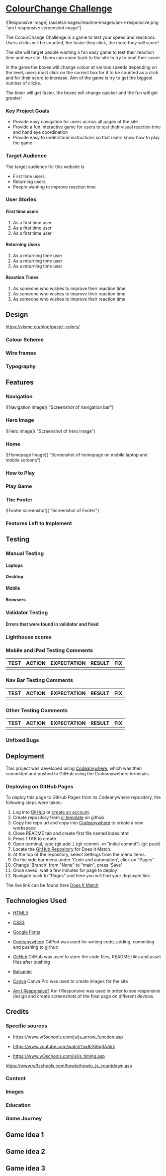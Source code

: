 # [ColourChange Challenge](https://sarahgoodwin93.github.io/project2-colourchange-challenge/ "Link to Does It Match Webpage")

![Responsive Image] (assets/images/readme-images/am-i-responsive.png "am I responsive screenshot image")

The ColourChange Challenge is a game to test your speed and reactions.
Users clicks will be counted, the faster they click, the more they will score!

The site will target people wanting a fun easy game to test their reaction time and eye site. Users can come back to the site to try to beat their score.

In the game the boxes will change colour at various speeds depending on the level, users must click on the correct box for it to be counted as a click and for their score to increase. Aim of the game is try to get the biggest number of clicks.

The timer will get faster, the boxes will change quicker and the fun will get greater!

### Key Project Goals

- Provide easy navigation for users across all pages of the site
- Provide a fun interactive game for users to test their visual reaction time and hand eye coordination
- Provide easy to understand instructions so that users know how to play the game

### Target Audience

The target audience for this website is

- First time users
- Returning users
- People wanting to improve reaction time

### User Stories

#### First time users

1. As a first time user
2. As a first time user
3. As a first time user

#### Returning Users

1. As a returning time user
2. As a returning time user
3. As a returning time user

#### Reaction Times

1. As someone who wishes to improve their reaction time
2. As someone who wishes to improve their reaction time
3. As someone who wishes to improve their reaction time

## Design

<https://visme.co/blog/pastel-colors/>

### Colour Scheme

### Wire frames

### Typography

## Features

### Navigation

![Navigation Image]( "Screenshot of navigation bar")

### Hero Image

![Hero Image]( "Screenshot of hero image")

### Home

![Homepage Image]( "Screenshot of homepage on mobile laptop and mobile screens")

### How to Play

### Play Game

### The Footer

![Footer screenshot]( "Screenshot of Footer")

### Features Left to Implement

## Testing

### Manual Testing

#### Laptops

#### Desktop

#### Mobile

#### Browsers

### Validator Testing

#### Errors that were found in validator and fixed

### Lighthouse scores

### Mobile and iPad Testing Comments

| **TEST** | **ACTION** | **EXPECTATION** | **RESULT** | **FIX** |
| -------- | ---------- | --------------- | ---------- | ------- |
|          |            |                 |            |         |

### Nav Bar Testing Comments

| **TEST** | **ACTION** | **EXPECTATION** | **RESULT** | **FIX** |
| -------- | ---------- | --------------- | ---------- | ------- |
|          |            |                 |            |         |

### Other Testing Comments

| **TEST** | **ACTION** | **EXPECTATION** | **RESULT** | **FIX** |
| -------- | ---------- | --------------- | ---------- | ------- |
|          |            |                 |            |         |

### Unfixed Bugs

## Deployment

This project was developed using [Codeanywhere](https://app.codeanywhere.com/ "Link to Codeanywhere login"), which was then committed and pushed to GitHub using the Codeanywehere terminals.

### Deploying on GitHub Pages

To deploy this page to GitHub Pages from its Codeanywhere repository, the following steps were taken:

1. Log into [GitHub](https://github.com/login "Link to GitHub login page") or [create an account](https://github.com/join "Link to GitHub create account page").
2. Create repository from [ci template]("<https://github.com/Code-Institute-Org/ci-full-template> "ci template webpage") on github
3. Copy the repo url and copy into [Codeanywhere](https://app.codeanywhere.com/ "Link to Codeanywhere webpage") to create a new workspace
4. Close README tab and create first file named index.html
5. Press ! TAB to create <!DOCTYPE html>
6. Open terminal, type (git add .) (git commit -m "initial commit") (git push)
7. Locate the [GitHub Repository](https://github.com/sarahgoodwin93/does-it-match.git "Link to The Hike Site Repo") for Does It Match.
8. At the top of the repository, select Settings from the menu items.
9. On the side bar menu under 'Code and automation', click on "Pages"
10. Change 'Branch' from "None" to "main", press 'Save'
11. Once saved, wait a few minutes for page to deploy
12. Navigate back to "Pages" and here you will find your deployed link.

The live link can be found here [Does It Match](https://sarahgoodwin93.github.io/does-it-match/ "Link to deployed Does It Match")

## Technologies Used

- [HTML5](https://en.wikipedia.org/wiki/HTML5 "Link to HTML5 wikipedia")
- [CSS3](https://en.wikipedia.org/wiki/CSS "Link to CSS3 wikipedia")

- [Google Fonts](https://fonts.google.com/ "Link to Google Fonts webpage")
- [Codeanywhere](https://app.codeanywhere.com/ "Link to Codeanywhere webpage")
  GitPod was used for writing code, adding, commiting and pushing to girhub
- [GitHub](https://github.com/ "Link to GitHub webpage")
  GitHub was used to store the code files, README files and asset files after pushing
- [Balsamiq](https://balsamiq.com/ "Link to Balsamiq webpage")

- [Canva](https://www.canva.com/en_gb/login/ "Link to Canva webpage")
  Canva Pro was used to create images for the site

- [Am I Responsive?](https://ui.dev/amiresponsive "Link to Am I responsive webpage")
  Am I Responsive was used in order to see responsive design and create screenshots of the final page on different devices.

## Credits

### Specific sources

- <https://www.w3schools.com/js/js_arrow_function.asp>

- <https://www.youtube.com/watch?v=8rXj6q0AAkk>

- <https://www.w3schools.com/js/js_timing.asp>

https://www.w3schools.com/howto/howto_js_countdown.asp

### Content

### Images

### Education

### Game Journey

## Game idea 1

## Game idea 2

## Game idea 3
